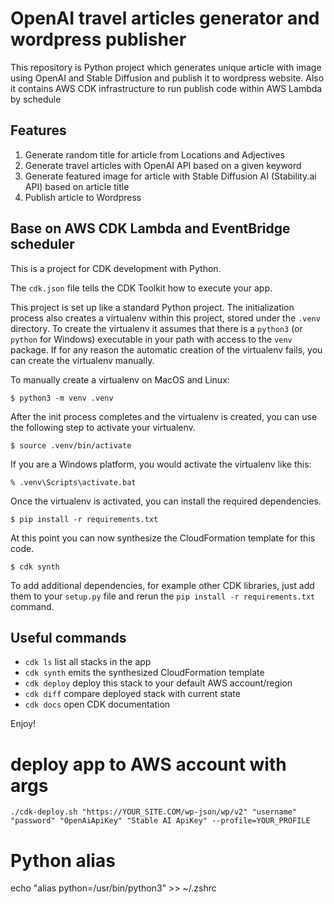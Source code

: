
# OpenAI travel articles generator and wordpress publisher
This repository is Python project which generates unique article with image using OpenAI and Stable Diffusion and publish it to wordpress website. Also it contains AWS CDK infrastructure to run publish code within AWS Lambda by schedule


## Features
1. Generate random title for article from Locations and Adjectives
2. Generate travel articles with OpenAI API based on a given keyword
3. Generate featured image for article with Stable Diffusion AI (Stability.ai API) based on article title
4. Publish article to Wordpress

## Base on AWS CDK Lambda and EventBridge scheduler

This is a project for CDK development with Python.

The `cdk.json` file tells the CDK Toolkit how to execute your app.

This project is set up like a standard Python project.  The initialization
process also creates a virtualenv within this project, stored under the `.venv`
directory.  To create the virtualenv it assumes that there is a `python3`
(or `python` for Windows) executable in your path with access to the `venv`
package. If for any reason the automatic creation of the virtualenv fails,
you can create the virtualenv manually.

To manually create a virtualenv on MacOS and Linux:

```
$ python3 -m venv .venv
```

After the init process completes and the virtualenv is created, you can use the following
step to activate your virtualenv.

```
$ source .venv/bin/activate
```

If you are a Windows platform, you would activate the virtualenv like this:

```
% .venv\Scripts\activate.bat
```

Once the virtualenv is activated, you can install the required dependencies.

```
$ pip install -r requirements.txt
```

At this point you can now synthesize the CloudFormation template for this code.

```
$ cdk synth
```

To add additional dependencies, for example other CDK libraries, just add
them to your `setup.py` file and rerun the `pip install -r requirements.txt`
command.

## Useful commands

 * `cdk ls`          list all stacks in the app
 * `cdk synth`       emits the synthesized CloudFormation template
 * `cdk deploy`      deploy this stack to your default AWS account/region
 * `cdk diff`        compare deployed stack with current state
 * `cdk docs`        open CDK documentation

Enjoy!

# deploy app to AWS account with args
```
./cdk-deploy.sh "https://YOUR_SITE.COM/wp-json/wp/v2" "username" "password" "OpenAiApiKey" "Stable AI ApiKey" --profile=YOUR_PROFILE
```

# Python alias
echo "alias python=/usr/bin/python3" >> ~/.zshrc